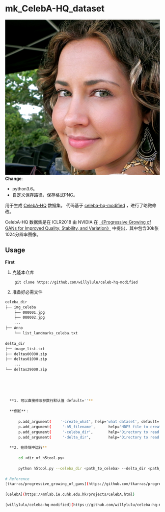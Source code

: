 # mk_CelebA-HQ_dataset
![Sample Image](imgs/200122.png)
**Change**:
  - python3.6。
  - 自定义保存路径，保存格式PNG。

用于生成 [CelebA-HQ](https://github.com/tkarras/progressive_growing_of_gans) 数据集。
代码基于 [celeba-hq-modified](https://github.com/willylulu/celeba-hq-modified/tree/master) ，进行了略微修改。

CelebA-HQ 数据集是在 ICLR2018 由 NVIDIA 在 [《Progressive Growing of GANs for Improved Quality, Stability, and Variation》](https://arxiv.org/abs/1710.10196) 中提出，其中包含30k张1024分辨率图像。
## Usage
**First**
1. 克隆本仓库

        git clone https://github.com/willylulu/celeb-hq-modified

2. 准备好必需文件

```bash
celeba_dir
├── img_celeba
    ├── 000001.jpg
    ├── 000002.jpg
    ...
├── Anno
    └── list_landmarks_celeba.txt

delta_dir
├── image_list.txt
├── deltas00000.zip
├── deltas01000.zip
    ...
└── deltas29000.zip




   
  **1. 可以直接修改参数行默认值 default=''**
  
  **例如**：
  
      p.add_argument(    '-create_what', help='what dataset', default='celebahq')
      p.add_argument(     '-h5_filename',      help='HDF5 file to create', default='123456.h5')
      p.add_argument(     '-celeba_dir',       help='Directory to read CelebA data from', default='/a/b/e')
      p.add_argument(     '-delta_dir',        help='Directory to read CelebA-HQ deltas from', default='/a/b/d')

  **2. 在终端中运行**

      cd <dir_of_h5tool.py>

      python h5tool.py --celeba_dir <path_to_celeba> --delta_dir <path_to_delta>

# Reference
[tkarras/progressive_growing_of_gans](https://github.com/tkarras/progressive_growing_of_gans)

[CelebA](https://mmlab.ie.cuhk.edu.hk/projects/CelebA.html)

[willylulu/celeba-hq-modified](https://github.com/willylulu/celeba-hq-modified/tree/master)
